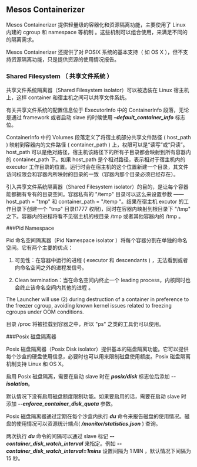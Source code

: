 ## Mesos Containerizer
Mesos Containerizer 提供轻量级的容器化和资源隔离功能，主要使用了 Linux 内建的 cgroup 和 namespace 等机制 。这些机制可以组合使用，来满足不同的的隔离需求。

Mesos Containerizer 还提供了对 POSIX 系统的基本支持（ 如 OS X ），但不支持资源隔离功能，只是提供资源的使用情况报告。

### Shared Filesystem （ 共享文件系统 ）
共享文件系统隔离器（Shared Filesystem isolator）可以被选装在 Linux 宿主机上，这样 container 和宿主机之间可以共享文件系统。 

有关共享文件系统的配置信息位于 ExecutorInfo 中的 ContainerInfo 段落，无论是通过 framework 或者启动 slave 的时候使用 ***–default_container_info*** 标志位。

ContainerInfo 中的 Volumes 段落定义了将宿主机部分共享文件路径 ( host\_path ) 映射到容器内的文件路径 ( container\_path ) 上，权限可以是“读写”或“只读”。host\_path 可以是绝对路径，宿主机该路径下的所有子目录都会映射到所有容器内的 container\_path 下。如果 host\_path 是个相对路径，表示相对于宿主机内的 executor 工作目录的位置。运行时会在宿主机的这个位置新建一个目录，其文件访问权限会和容器内所映射的目录的一致（容器内那个目录必须已经存在）。

引入共享文件系统隔离器（Shared Filesystem isolator）的目的，是让每个容器能都拥有专有的目录空间。容器私有的 "/temp" 目录可以这么来设置参数 —— host\_path = "tmp" 和 container\_path = "/temp "。结果在宿主机 excutor 的工作目录下创建一个 "tmp" 目录(1777 权限)，同时在容器内映射到根目录下 "/tmp" 之下。容器内的进程将看不见宿主机的根目录 /tmp 或者其他容器内的 /tmp 。

###Pid Namespace

Pid 命名空间隔离器（Pid Namespace isolator ）将每个容器分割在单独的命名空间。它有两个主要的优点：

1. 可见性：在容器中运行的进程 ( executor 和 descendants ) ，无法看到或者向命名空间之外的进程发信号。

2. Clean termination：当在命名空间内终止一个 leading process，内核同时也会终止该命名空间内其他的进程 。

The Launcher will use (2) during destruction of a container in preference to the freezer cgroup, avoiding known kernel issues related to freezing cgroups under OOM conditions.

目录 /proc 将被挂载到容器之中，所以 "ps" 之类的工具仍可以使用。

###Posix 磁盘隔离器

Posix 磁盘隔离器（Posix Disk isolator）提供基本的磁盘隔离功能。它可以提供每个沙盒的硬盘使用信息，必要时也可以用来限制磁盘使用额度。Posix 磁盘隔离机制支持 Linux 和 OS X。

启用 Posix 磁盘隔离，需要在启动 slave 时在 ***posix/disk*** 标志位后添加 ***--isolation***。

默认情况下没有启用磁盘额度限制功能。如果要启用的话，需要在启动 slave 时添加 ***--enforce_container_disk_quota*** 参数。

Posix 磁盘隔离器通过定期在每个沙盒内执行 ***du*** 命令来报告磁盘的使用情况。磁盘的使用情况可以资源统计端点( ***/monitor/statistics.json*** ) 查询。

两次执行 ***du*** 命令的间隔可以通过 slave 标记 ***--container_disk_watch_interval*** 来指定。例如 ***--container_disk_watch_interval=1mins*** 设置间隔为 1 MIN ，默认情况下间隔为 15 秒。
